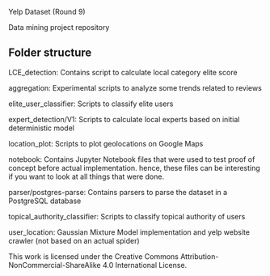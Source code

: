 Yelp Dataset (Round 9)

Data mining project repository

Folder structure
-----------------
LCE_detection: Contains script to calculate local category elite score

aggregation: Experimental scripts to analyze some trends related to reviews

elite_user_classifier: Scripts to classify elite users

expert_detection/V1: Scripts to calculate local experts based on initial deterministic model

location_plot: Scripts to plot geolocations on Google Maps

notebook: Contains Jupyter Notebook files that were used to test proof of concept before actual implementation. hence, these files can be interesting if you want to look at all things that were done.

parser/postgres-parse: Contains parsers to parse the dataset in a PostgreSQL database

topical_authority_classifier: Scripts to classify topical authority of users

user_location: Gaussian Mixture Model implementation and yelp website crawler (not based on an actual spider)


This work is licensed under the Creative Commons Attribution-NonCommercial-ShareAlike 4.0 International License.

